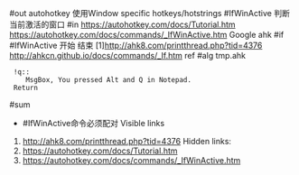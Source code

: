 #out
autohotkey 使用Window specific hotkeys/hotstrings #IfWinActive 判断当前激活的窗口
#in
https://autohotkey.com/docs/Tutorial.htm
https://autohotkey.com/docs/commands/_IfWinActive.htm
Google ahk #if #IfWinActive  开始 结束
[1]http://ahk8.com/printthread.php?tid=4376
http://ahkcn.github.io/docs/commands/_If.htm ref
#alg
tmp.ahk
```
 !q::
    MsgBox, You pressed Alt and Q in Notepad.
 Return
```
#sum
- #IfWinActive命令必须配对
Visible links
1. http://ahk8.com/printthread.php?tid=4376
Hidden links:
3. https://autohotkey.com/docs/Tutorial.htm
4. https://autohotkey.com/docs/commands/_IfWinActive.htm

